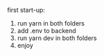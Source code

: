 first start-up:

1. run yarn in both folders
2. add .env to backend
3. run yarn dev in both folders
4. enjoy